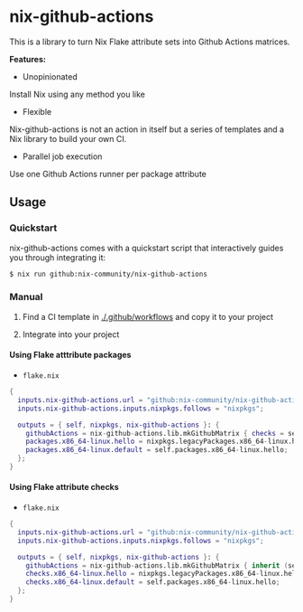 # nix-github-actions
This is a library to turn Nix Flake attribute sets into Github Actions matrices.

**Features:**

- Unopinionated

Install Nix using any method you like

- Flexible

Nix-github-actions is not an action in itself but a series of templates and a Nix library to build your own CI.

- Parallel job execution

Use one Github Actions runner per package attribute

## Usage

### Quickstart
nix-github-actions comes with a quickstart script that interactively guides you through integrating it:
``` bash
$ nix run github:nix-community/nix-github-actions
```

### Manual

1. Find a CI template in [./.github/workflows](./.github/workflows) and copy it to your project

2. Integrate into your project

#### Using Flake atttribute packages

- `flake.nix`
``` nix
{
  inputs.nix-github-actions.url = "github:nix-community/nix-github-actions";
  inputs.nix-github-actions.inputs.nixpkgs.follows = "nixpkgs";

  outputs = { self, nixpkgs, nix-github-actions }: {
    githubActions = nix-github-actions.lib.mkGithubMatrix { checks = self.packages; };
    packages.x86_64-linux.hello = nixpkgs.legacyPackages.x86_64-linux.hello;
    packages.x86_64-linux.default = self.packages.x86_64-linux.hello;
  };
}
```

#### Using Flake attribute checks

- `flake.nix`
``` nix
{
  inputs.nix-github-actions.url = "github:nix-community/nix-github-actions";
  inputs.nix-github-actions.inputs.nixpkgs.follows = "nixpkgs";

  outputs = { self, nixpkgs, nix-github-actions }: {
    githubActions = nix-github-actions.lib.mkGithubMatrix { inherit (self) checks; };
    checks.x86_64-linux.hello = nixpkgs.legacyPackages.x86_64-linux.hello;
    checks.x86_64-linux.default = self.packages.x86_64-linux.hello;
  };
}
```
